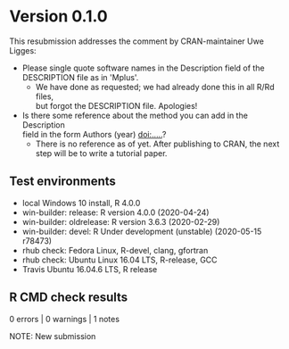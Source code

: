 # Version 0.1.0

This resubmission addresses the comment by CRAN-maintainer Uwe Ligges:

* Please single quote software names in the Description field of the  
  DESCRIPTION file as in 'Mplus'.
    + We have done as requested; we had already done this in all R/Rd files,  
      but forgot the DESCRIPTION file. Apologies!
* Is there some reference about the method you can add in the Description  
  field in the form Authors (year) <doi:.....>?
    + There is no reference as of yet. After publishing to CRAN, the next step
      will be to write a tutorial paper.

## Test environments

* local Windows 10 install, R 4.0.0
* win-builder: release: R version 4.0.0 (2020-04-24)
* win-builder: oldrelease: R version 3.6.3 (2020-02-29)
* win-builder: devel: R Under development (unstable) (2020-05-15 r78473)
* rhub check: Fedora Linux, R-devel, clang, gfortran
* rhub check: Ubuntu Linux 16.04 LTS, R-release, GCC
* Travis Ubuntu 16.04.6 LTS, R release

## R CMD check results

0 errors | 0 warnings | 1 notes

NOTE: New submission
